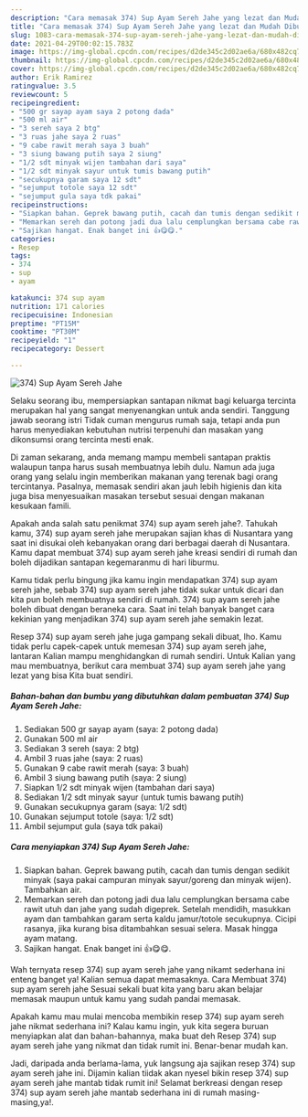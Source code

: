 ```yaml
---
description: "Cara memasak 374) Sup Ayam Sereh Jahe yang lezat dan Mudah Dibuat"
title: "Cara memasak 374) Sup Ayam Sereh Jahe yang lezat dan Mudah Dibuat"
slug: 1083-cara-memasak-374-sup-ayam-sereh-jahe-yang-lezat-dan-mudah-dibuat
date: 2021-04-29T00:02:15.783Z
image: https://img-global.cpcdn.com/recipes/d2de345c2d02ae6a/680x482cq70/374-sup-ayam-sereh-jahe-foto-resep-utama.jpg
thumbnail: https://img-global.cpcdn.com/recipes/d2de345c2d02ae6a/680x482cq70/374-sup-ayam-sereh-jahe-foto-resep-utama.jpg
cover: https://img-global.cpcdn.com/recipes/d2de345c2d02ae6a/680x482cq70/374-sup-ayam-sereh-jahe-foto-resep-utama.jpg
author: Erik Ramirez
ratingvalue: 3.5
reviewcount: 5
recipeingredient:
- "500 gr sayap ayam saya 2 potong dada"
- "500 ml air"
- "3 sereh saya 2 btg"
- "3 ruas jahe saya 2 ruas"
- "9 cabe rawit merah saya 3 buah"
- "3 siung bawang putih saya 2 siung"
- "1/2 sdt minyak wijen tambahan dari saya"
- "1/2 sdt minyak sayur untuk tumis bawang putih"
- "secukupnya garam saya 12 sdt"
- "sejumput totole saya 12 sdt"
- "sejumput gula saya tdk pakai"
recipeinstructions:
- "Siapkan bahan. Geprek bawang putih, cacah dan tumis dengan sedikit minyak (saya pakai campuran minyak sayur/goreng dan minyak wijen). Tambahkan air."
- "Memarkan sereh dan potong jadi dua lalu cemplungkan bersama cabe rawit utuh dan jahe yang sudah digeprek. Setelah mendidih, masukkan ayam dan tambahkan garam serta kaldu jamur/totole secukupnya. Cicipi rasanya, jika kurang bisa ditambahkan sesuai selera. Masak hingga ayam matang."
- "Sajikan hangat. Enak banget ini 👍😋😋."
categories:
- Resep
tags:
- 374
- sup
- ayam

katakunci: 374 sup ayam 
nutrition: 171 calories
recipecuisine: Indonesian
preptime: "PT15M"
cooktime: "PT30M"
recipeyield: "1"
recipecategory: Dessert

---
```



![374) Sup Ayam Sereh Jahe](https://img-global.cpcdn.com/recipes/d2de345c2d02ae6a/680x482cq70/374-sup-ayam-sereh-jahe-foto-resep-utama.jpg)

Selaku seorang ibu, mempersiapkan santapan nikmat bagi keluarga tercinta merupakan hal yang sangat menyenangkan untuk anda sendiri. Tanggung jawab seorang istri Tidak cuman mengurus rumah saja, tetapi anda pun harus menyediakan kebutuhan nutrisi terpenuhi dan masakan yang dikonsumsi orang tercinta mesti enak.

Di zaman  sekarang, anda memang mampu membeli santapan praktis walaupun tanpa harus susah membuatnya lebih dulu. Namun ada juga orang yang selalu ingin memberikan makanan yang terenak bagi orang tercintanya. Pasalnya, memasak sendiri akan jauh lebih higienis dan kita juga bisa menyesuaikan masakan tersebut sesuai dengan makanan kesukaan famili. 



Apakah anda salah satu penikmat 374) sup ayam sereh jahe?. Tahukah kamu, 374) sup ayam sereh jahe merupakan sajian khas di Nusantara yang saat ini disukai oleh kebanyakan orang dari berbagai daerah di Nusantara. Kamu dapat membuat 374) sup ayam sereh jahe kreasi sendiri di rumah dan boleh dijadikan santapan kegemaranmu di hari liburmu.

Kamu tidak perlu bingung jika kamu ingin mendapatkan 374) sup ayam sereh jahe, sebab 374) sup ayam sereh jahe tidak sukar untuk dicari dan kita pun boleh membuatnya sendiri di rumah. 374) sup ayam sereh jahe boleh dibuat dengan beraneka cara. Saat ini telah banyak banget cara kekinian yang menjadikan 374) sup ayam sereh jahe semakin lezat.

Resep 374) sup ayam sereh jahe juga gampang sekali dibuat, lho. Kamu tidak perlu capek-capek untuk memesan 374) sup ayam sereh jahe, lantaran Kalian mampu menghidangkan di rumah sendiri. Untuk Kalian yang mau membuatnya, berikut cara membuat 374) sup ayam sereh jahe yang lezat yang bisa Kita buat sendiri.

<!--inarticleads1-->

##### Bahan-bahan dan bumbu yang dibutuhkan dalam pembuatan 374) Sup Ayam Sereh Jahe:

1. Sediakan 500 gr sayap ayam (saya: 2 potong dada)
1. Gunakan 500 ml air
1. Sediakan 3 sereh (saya: 2 btg)
1. Ambil 3 ruas jahe (saya: 2 ruas)
1. Gunakan 9 cabe rawit merah (saya: 3 buah)
1. Ambil 3 siung bawang putih (saya: 2 siung)
1. Siapkan 1/2 sdt minyak wijen (tambahan dari saya)
1. Sediakan 1/2 sdt minyak sayur (untuk tumis bawang putih)
1. Gunakan secukupnya garam (saya: 1/2 sdt)
1. Gunakan sejumput totole (saya: 1/2 sdt)
1. Ambil sejumput gula (saya tdk pakai)




<!--inarticleads2-->

##### Cara menyiapkan 374) Sup Ayam Sereh Jahe:

1. Siapkan bahan. Geprek bawang putih, cacah dan tumis dengan sedikit minyak (saya pakai campuran minyak sayur/goreng dan minyak wijen). Tambahkan air.
1. Memarkan sereh dan potong jadi dua lalu cemplungkan bersama cabe rawit utuh dan jahe yang sudah digeprek. Setelah mendidih, masukkan ayam dan tambahkan garam serta kaldu jamur/totole secukupnya. Cicipi rasanya, jika kurang bisa ditambahkan sesuai selera. Masak hingga ayam matang.
1. Sajikan hangat. Enak banget ini 👍😋😋.




Wah ternyata resep 374) sup ayam sereh jahe yang nikamt sederhana ini enteng banget ya! Kalian semua dapat memasaknya. Cara Membuat 374) sup ayam sereh jahe Sesuai sekali buat kita yang baru akan belajar memasak maupun untuk kamu yang sudah pandai memasak.

Apakah kamu mau mulai mencoba membikin resep 374) sup ayam sereh jahe nikmat sederhana ini? Kalau kamu ingin, yuk kita segera buruan menyiapkan alat dan bahan-bahannya, maka buat deh Resep 374) sup ayam sereh jahe yang nikmat dan tidak rumit ini. Benar-benar mudah kan. 

Jadi, daripada anda berlama-lama, yuk langsung aja sajikan resep 374) sup ayam sereh jahe ini. Dijamin kalian tiidak akan nyesel bikin resep 374) sup ayam sereh jahe mantab tidak rumit ini! Selamat berkreasi dengan resep 374) sup ayam sereh jahe mantab sederhana ini di rumah masing-masing,ya!.

